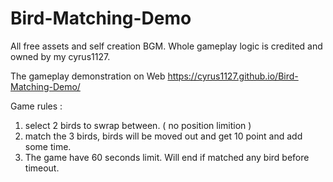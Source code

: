 # Bird-Matching-Demo
All free assets and self creation BGM. Whole gameplay logic is credited and owned by my cyrus1127.

The gameplay demonstration on Web
https://cyrus1127.github.io/Bird-Matching-Demo/

Game rules : 
1. select 2 birds to swrap between. ( no position limition )
2. match the 3 birds, birds will be moved out and get 10 point and add some time.
3. The game have 60 seconds limit. Will end if matched any bird before timeout.
